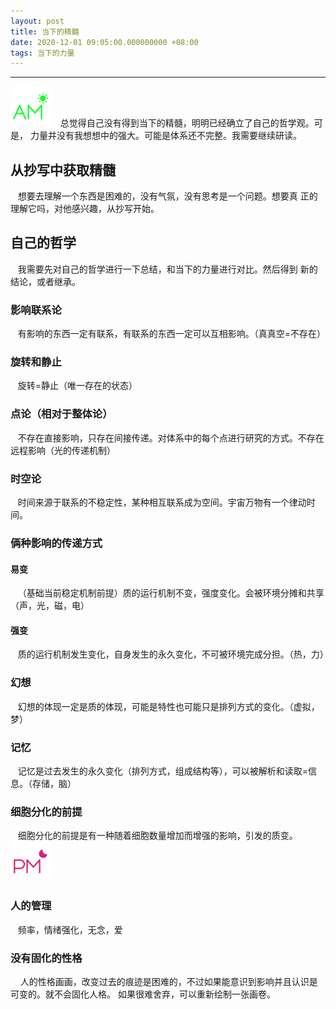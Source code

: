 ```yaml
---
layout: post
title: 当下的精髓
date: 2020-12-01 09:05:00.000000000 +08:00
tags: 当下的力量
---
```

- - -
![早上](/assets/images/time/morning.png)
&nbsp; &nbsp;总觉得自己没有得到当下的精髓，明明已经确立了自己的哲学观。可是，
力量并没有我想想中的强大。可能是体系还不完整。我需要继续研读。
## 从抄写中获取精髓
&nbsp; &nbsp;想要去理解一个东西是困难的，没有气氛，没有思考是一个问题。想要真
正的理解它吗，对他感兴趣，从抄写开始。
## 自己的哲学 
&nbsp; &nbsp;我需要先对自己的哲学进行一下总结，和当下的力量进行对比。然后得到
新的结论，或者继承。
### 影响联系论
&nbsp; &nbsp;有影响的东西一定有联系，有联系的东西一定可以互相影响。（真真空=不存在）
### 旋转和静止
&nbsp; &nbsp;旋转=静止（唯一存在的状态）
### 点论（相对于整体论）
&nbsp; &nbsp;不存在直接影响，只存在间接传递。对体系中的每个点进行研究的方式。不存在远程影响（光的传递机制）
### 时空论
&nbsp; &nbsp;时间来源于联系的不稳定性，某种相互联系成为空间。宇宙万物有一个律动时间。
### 俩种影响的传递方式
#### 易变
&nbsp; &nbsp;（基础当前稳定机制前提）质的运行机制不变，强度变化。会被环境分摊和共享（声，光，磁，电）
#### 强变
&nbsp; &nbsp;质的运行机制发生变化，自身发生的永久变化，不可被环境完成分担。（热，力）
### 幻想
&nbsp; &nbsp;幻想的体现一定是质的体现，可能是特性也可能只是排列方式的变化。（虚拟，梦）
### 记忆
&nbsp; &nbsp;记忆是过去发生的永久变化（排列方式，组成结构等），可以被解析和读取=信息。（存储，脑）
### 细胞分化的前提
&nbsp; &nbsp;细胞分化的前提是有一种随着细胞数量增加而增强的影响，引发的质变。
![下午](/assets/images/time/afternoon.png)
### 人的管理
&nbsp; &nbsp;频率，情绪强化，无念，爱
### 没有固化的性格
&nbsp; &nbsp; 人的性格画画，改变过去的痕迹是困难的，不过如果能意识到影响并且认识是可变的。就不会固化人格。
如果很难舍弃，可以重新绘制一张画卷。
